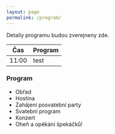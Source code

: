 ```yaml
---
layout: page
permalink: /program/
---
```


Detaily programu budou zverejneny zde.

|Čas  |Program|
|-----|-------|
|11:00|test   |

### Program
* Obřad
* Hostina
* Zahájení posvatební party
* Svatební program
* Konzert
* Oheň a opékání špekáčků!
